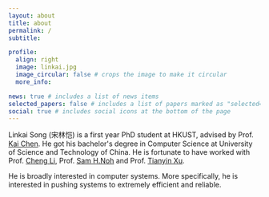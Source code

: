 ```yaml
---
layout: about
title: about
permalink: /
subtitle:

profile:
  align: right
  image: linkai.jpg
  image_circular: false # crops the image to make it circular
  more_info:

news: true # includes a list of news items
selected_papers: false # includes a list of papers marked as "selected={true}"
social: true # includes social icons at the bottom of the page
---
```


Linkai Song (宋林恺) is a first year PhD student at HKUST, advised by Prof. [Kai Chen](https://cse.hkust.edu.hk/~kaichen/). He got his bachelor's degree in Computer Science at University of Science and Technology of China. He is fortunate to have worked with Prof. [Cheng Li](https://mr-cheng-li.github.io/), Prof. [Sam H.Noh](https://next.cs.vt.edu/professor/) and Prof. [Tianyin Xu](https://tianyin.github.io/).

He is broadly interested in computer systems. More specifically, he is interested in pushing systems to extremely efficient and reliable.

